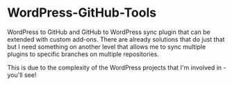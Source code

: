# WordPress-GitHub-Tools
WordPress to GitHub and GitHub to WordPress sync plugin that can be extended with custom add-ons. There are already solutions that do just that but I need something on another level that allows me to sync multiple plugins to specific branches on multiple repositories. 

This is due to the complexity of the WordPress projects that I'm involved in - you'll see! 
